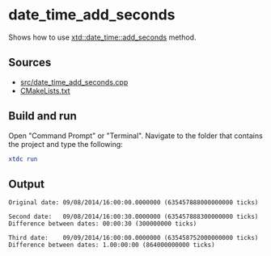 # date_time_add_seconds

Shows how to use [xtd::date_time::add_seconds](https://gammasoft71.github.io/xtd/reference_guides/latest/classxtd_1_1date__time.html#a413650dded2269db34a6ec15949a5d5f) method.

## Sources

* [src/date_time_add_seconds.cpp](src/date_time_add_seconds.cpp)
* [CMakeLists.txt](CMakeLists.txt)

## Build and run

Open "Command Prompt" or "Terminal". Navigate to the folder that contains the project and type the following:

```cmake
xtdc run
```

## Output

```
Original date: 09/08/2014/16:00:00.0000000 (635457888000000000 ticks)

Second date:   09/08/2014/16:00:30.0000000 (635457888300000000 ticks)
Difference between dates: 00:00:30 (300000000 ticks)

Third date:    09/09/2014/16:00:00.0000000 (635458752000000000 ticks)
Difference between dates: 1.00:00:00 (864000000000 ticks)
```

